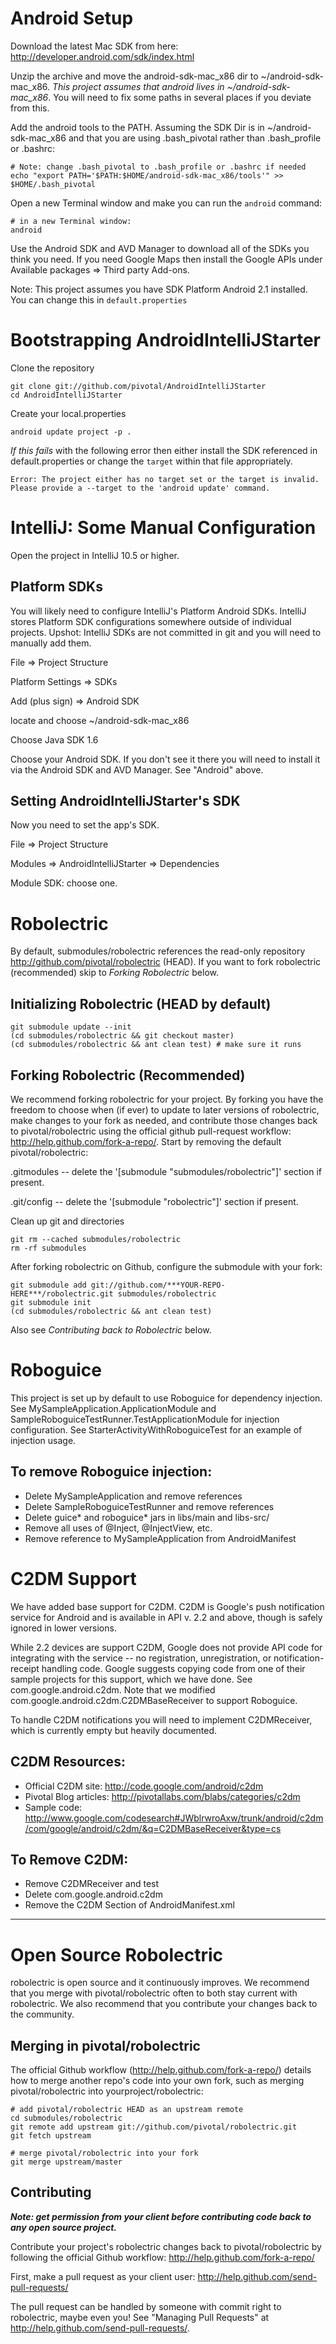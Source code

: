 # Android Setup
Download the latest Mac SDK from here: http://developer.android.com/sdk/index.html

Unzip the archive and move the android-sdk-mac_x86 dir to ~/android-sdk-mac_x86. 
*This project assumes that android lives in ~/android-sdk-mac_x86*. You will need to 
fix some paths in several places if you deviate from this.

Add the android tools to the PATH. Assuming the SDK Dir is in ~/android-sdk-mac_x86
and that you are using .bash_pivotal rather than .bash_profile or .bashrc:

    # Note: change .bash_pivotal to .bash_profile or .bashrc if needed
    echo "export PATH='$PATH:$HOME/android-sdk-mac_x86/tools'" >> $HOME/.bash_pivotal

Open a new Terminal window and make you can run the `android` command:
 
    # in a new Terminal window:
    android 

Use the Android SDK and AVD Manager to download all of the SDKs you think you need.
If you need Google Maps then install the Google APIs under 
Available packages => Third party Add-ons.

Note: This project assumes you have SDK Platform Android 2.1 installed. You can change this in 
`default.properties`

# Bootstrapping AndroidIntelliJStarter
Clone the repository

    git clone git://github.com/pivotal/AndroidIntelliJStarter
    cd AndroidIntelliJStarter

Create your local.properties

    android update project -p .

*If this fails* with the following error then either install the SDK referenced
in default.properties or change the `target` within that file appropriately.

    Error: The project either has no target set or the target is invalid.
    Please provide a --target to the 'android update' command.

# IntelliJ: Some Manual Configuration
Open the project in IntelliJ 10.5 or higher. 

## Platform SDKs
You will likely need to configure IntelliJ's Platform Android SDKs.  IntelliJ stores Platform SDK 
configurations somewhere outside of individual projects. Upshot: IntelliJ SDKs are not committed 
in git and you will need to manually add them.

File => Project Structure

Platform Settings => SDKs

Add (plus sign) => Android SDK

locate and choose ~/android-sdk-mac_x86

Choose Java SDK 1.6

Choose your Android SDK. If you don't see it there you will need to install it via the 
Android SDK and AVD Manager. See "Android" above.

## Setting AndroidIntelliJStarter's SDK
Now you need to set the app's SDK.

File => Project Structure

Modules => AndroidIntelliJStarter => Dependencies

Module SDK: choose one.


# Robolectric
By default, submodules/robolectric references the read-only repository http://github.com/pivotal/robolectric (HEAD).
If you want to fork robolectric (recommended) skip to *Forking Robolectric* below.

## Initializing Robolectric (HEAD by default)
    git submodule update --init
    (cd submodules/robolectric && git checkout master)
    (cd submodules/robolectric && ant clean test) # make sure it runs

## Forking Robolectric (Recommended)
We recommend forking robolectric for your project. By forking you have the freedom to choose when (if ever) 
to update to later versions of robolectric, make changes to your fork as needed, and contribute
those changes back to pivotal/robolectric using the official github pull-request workflow: http://help.github.com/fork-a-repo/.
Start by removing the default pivotal/robolectric:

.gitmodules -- delete the '[submodule "submodules/robolectric"]' section if present.

.git/config -- delete the '[submodule "robolectric"]' section if present.

Clean up git and directories

    git rm --cached submodules/robolectric
    rm -rf submodules

After forking robolectric on Github, configure the submodule with your fork:

    git submodule add git://github.com/***YOUR-REPO-HERE***/robolectric.git submodules/robolectric
    git submodule init
    (cd submodules/robolectric && ant clean test)

Also see *Contributing back to Robolectric* below.

# Roboguice
This project is set up by default to use Roboguice for dependency injection.  See MySampleApplication.ApplicationModule
and SampleRoboguiceTestRunner.TestApplicationModule for injection configuration.  See StarterActivityWithRoboguiceTest
for an example of injection usage.

## To remove Roboguice injection:
- Delete MySampleApplication and remove references
- Delete SampleRoboguiceTestRunner and remove references
- Delete guice* and roboguice* jars in libs/main and libs-src/
- Remove all uses of @Inject, @InjectView, etc.
- Remove reference to MySampleApplication from AndroidManifest

# C2DM Support
We have added base support for C2DM. C2DM is Google's push notification service for Android and is available in
API v. 2.2 and above, though is safely ignored in lower versions.

While 2.2 devices are support C2DM, Google does not provide API code for integrating with the service -- no
registration, unregistration, or notification-receipt handling code. Google suggests copying code from one of
their sample projects for this support, which we have done.  See com.google.android.c2dm. Note that we modified
com.google.android.c2dm.C2DMBaseReceiver to support Roboguice.

To handle C2DM notifications you will need to implement C2DMReceiver, which is currently empty but heavily documented.

## C2DM Resources:
- Official C2DM site: http://code.google.com/android/c2dm
- Pivotal Blog articles: http://pivotallabs.com/blabs/categories/c2dm
- Sample code: http://www.google.com/codesearch#JWblrwroAxw/trunk/android/c2dm/com/google/android/c2dm/&q=C2DMBaseReceiver&type=cs

## To Remove C2DM:
- Remove C2DMReceiver and test
- Delete com.google.android.c2dm
- Remove the C2DM Section of AndroidManifest.xml

--------------
# Open Source Robolectric
robolectric is open source and it continuously improves. We recommend that you merge with pivotal/robolectric
often to both stay current with robolectric. We also recommend that you contribute your changes back 
to the community. 

## Merging in pivotal/robolectric
The official Github workflow (http://help.github.com/fork-a-repo/) details how to merge another 
repo's code into your own fork, such as merging pivotal/robolectric into yourproject/robolectric:

    # add pivotal/robolectric HEAD as an upstream remote
    cd submodules/robolectric
    git remote add upstream git://github.com/pivotal/robolectric.git
    git fetch upstream

    # merge pivotal/robolectric into your fork
    git merge upstream/master

## Contributing
***Note: get permission from your client before contributing code back to any open source project.***

Contribute your project's robolectric changes back to pivotal/robolectric by following the official 
Github workflow: http://help.github.com/fork-a-repo/

First, make a pull request as your client user: http://help.github.com/send-pull-requests/

The pull request can be handled by someone with commit right to robolectric, maybe even you!
See "Managing Pull Requests" at http://help.github.com/send-pull-requests/.